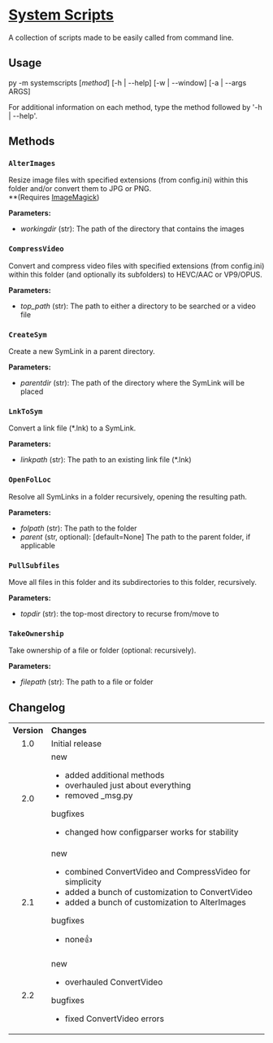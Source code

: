 # [System Scripts](https://github.com/Cryden13/SystemScripts)

A collection of scripts made to be easily called from command line.

## Usage

py -m systemscripts \[*method*] \[-h | --help] \[-w | --window] \[-a | --args ARGS]

For additional information on each method, type the method followed by '-h | --help'.

## Methods

### `AlterImages`

Resize image files with specified extensions (from config.ini) within this folder and/or convert them to JPG or PNG.  
**(Requires [ImageMagick](<https://imagemagick.org/>))

**Parameters:**

- *workingdir* (str): The path of the directory that contains the images

### `CompressVideo`

Convert and compress video files with specified extensions (from config.ini) within this folder (and optionally its subfolders) to HEVC/AAC or VP9/OPUS.

**Parameters:**

- *top_path* (str): The path to either a directory to be searched or a video file

### `CreateSym`

Create a new SymLink in a parent directory.

**Parameters:**

- *parentdir* (str): The path of the directory where the SymLink will be placed

### `LnkToSym`

Convert a link file (*.lnk) to a SymLink.

**Parameters:**

- *linkpath* (str): The path to an existing link file (*.lnk)

### `OpenFolLoc`

Resolve all SymLinks in a folder recursively, opening the resulting path.

**Parameters:**

- *folpath* (str): The path to the folder
- *parent* (str, optional): [default=None] The path to the parent folder, if applicable

### `PullSubfiles`

Move all files in this folder and its subdirectories to this folder, recursively.

**Parameters:**

- *topdir* (str): the top-most directory to recurse from/move to

### `TakeOwnership`

Take ownership of a file or folder (optional: recursively).

**Parameters:**

- *filepath* (str): The path to a file or folder

## Changelog

<table>
    <tbody>
        <tr>
            <th align="center">Version</th>
            <th align="left">Changes</th>
        </tr>
        <tr>
            <td align="center">1.0</td>
            <td>Initial release</td>
        </tr>
        <tr>
            <td align="center">2.0</td>
            <td>
                <dl>
                    <dt>new</dt>
                    <ul>
                        <li>added additional methods</li>
                        <li>overhauled just about everything</li>
                        <li>removed _msg.py</li>
                    </ul>
                    <dt>bugfixes</dt>
                    <ul>
                        <li>changed how configparser works for stability</li>
                    </ul>
                </dl>
            </td>
        </tr>
        <tr>
            <td align="center">2.1</td>
            <td>
                <dl>
                    <dt>new</dt>
                    <ul>
                        <li>combined ConvertVideo and CompressVideo for simplicity</li>
                        <li>added a bunch of customization to ConvertVideo</li>
                        <li>added a bunch of customization to AlterImages</li>
                    </ul>
                    <dt>bugfixes</dt>
                    <ul>
                        <li>none👍</li>
                    </ul>
                </dl>
            </td>
        </tr>
        <tr>
            <td align="center">2.2</td>
            <td>
                <dl>
                    <dt>new</dt>
                    <ul>
                        <li>overhauled ConvertVideo</li>
                    </ul>
                    <dt>bugfixes</dt>
                    <ul>
                        <li>fixed ConvertVideo errors</li>
                    </ul>
                </dl>
            </td>
        </tr>
    </tbody>
</table>
